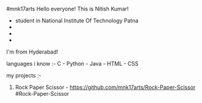 #mnk17arts
Hello everyone!
 This is Nitish Kumar!
 * student in National Institute Of Technology Patna
 * 
 *
 *
 I'm from Hyderabad! 
 
 languages i know :-
 C - Python - Java - HTML - CSS

 my projects :-
 1. Rock Paper Scissor - https://github.com/mnk17arts/Rock-Paper-Scissor
    #Rock-Paper-Scissor

